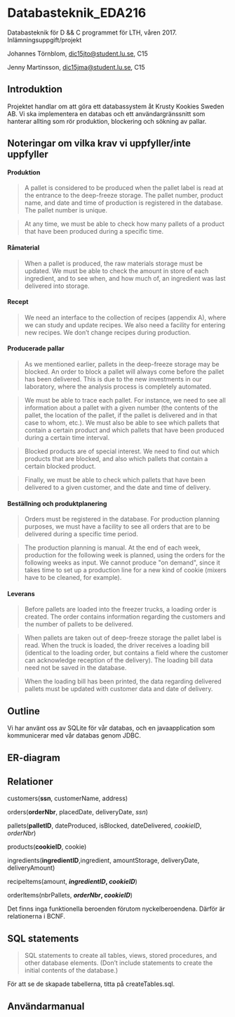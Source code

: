 # Databasteknik_EDA216
Databasteknik för D &amp;&amp; C programmet för LTH, våren 2017. Inlämningsuppgift/projekt

Johannes Törnblom, dic15jto@student.lu.se, C15

Jenny Martinsson, dic15jma@student.lu.se, C15

## Introduktion
Projektet handlar om att göra ett databassystem åt Krusty Kookies Sweden AB. Vi ska implementera en databas och ett användargränssnitt som hanterar allting som rör produktion, blockering och sökning av pallar.

## Noteringar om vilka krav vi uppfyller/inte uppfyller
#### Produktion
>A pallet is considered to be produced when the pallet label is read at the entrance to the deep-freeze storage. The pallet number, product name, and date and time of production is registered in the database. The pallet number is unique.

>At any time, we must be able to check how many pallets of a product that have been produced during a specific time.
#### Råmaterial
>When a pallet is produced, the raw materials storage must be updated. We must be able to check the amount in store of each ingredient, and to see when, and how much of, an ingredient was last delivered into storage.

#### Recept
>We need an interface to the collection of recipes (appendix A), where we can study and update recipes. We also need a facility for entering new recipes. We don’t change recipes during production.
#### Producerade pallar
>As we mentioned earlier, pallets in the deep-freeze storage may be blocked. An order to block a pallet will always come before the pallet has been delivered. This is due to the new investments in our laboratory, where the analysis process is completely automated.

>We must be able to trace each pallet. For instance, we need to see all information about a pallet with a given number (the contents of the pallet, the location of the pallet, if the pallet is delivered and in that case to whom, etc.). We must also be able to see which pallets that contain a certain product and which pallets that have been produced during a certain time interval.

>Blocked products are of special interest. We need to find out which products that are blocked, and also which pallets that contain a certain blocked product.

>Finally, we must be able to check which pallets that have been delivered to a given customer, and the date and time of delivery.

#### Beställning och produktplanering
>Orders must be registered in the database. For production planning purposes, we must have a facility to see all orders that are to be delivered during a specific time period.

>The production planning is manual. At the end of each week, production for the following week is planned, using the orders for the following weeks as input. We cannot produce "on demand", since it takes time to set up a production line for a new kind of cookie (mixers have to be cleaned, for example).

#### Leverans
>Before pallets are loaded into the freezer trucks, a loading order is created. The order contains information regarding the customers and the number of pallets to be delivered.

>When pallets are taken out of deep-freeze storage the pallet label is read. When the truck is loaded, the driver receives a loading bill (identical to the loading order, but contains a field where the customer can acknowledge reception of the delivery). The loading bill data need not be saved in the database.

>When the loading bill has been printed, the data regarding delivered pallets must be updated with customer data and date of delivery.
## Outline
Vi har använt oss av SQLite för vår databas, och en javaapplication som kommunicerar med vår databas genom JDBC. 
## ER-diagram

## Relationer

customers(**ssn**, customerName, address)

orders(**orderNbr**, placedDate, deliveryDate, *ssn*)

pallets(**palletID**, dateProduced, isBlocked, dateDelivered, *cookieID*, *orderNbr*)

products(**cookieID**, cookie)

ingredients(**ingredientID**,ingredient, amountStorage, deliveryDate, deliveryAmount)

recipeItems(amount, **_ingredientID_, _cookieID_**)

orderItems(nbrPallets, **_orderNbr_, _cookieID_**)

Det finns inga funktionella beroenden förutom nyckelberoendena. Därför är relationerna i BCNF.


## SQL statements
>SQL statements to create all tables, views, stored procedures, and other database elements. (Don’t include statements to create the initial contents of the database.)

För att se de skapade tabellerna, titta på createTables.sql.

## Användarmanual
